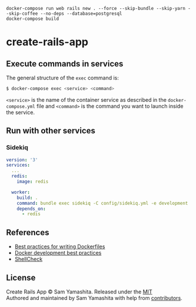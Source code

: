 ```
docker-compose run web rails new . --force --skip-bundle --skip-yarn --skip-coffee --no-deps --database=postgresql
docker-compose build
```


# create-rails-app

## Execute commands in services

The general structure of the `exec` command is:

```bash
$ docker-compose exec <service> <command>
```

`<service>` is the name of the container service as described in the `docker-compose.yml` file and `<command>` is the command you want to launch inside the service.

## Run with other services

### Sidekiq

```yaml
version: '3'
services:
  ...
  redis:
    image: redis

  worker:
    build: .
    command: bundle exec sidekiq -C config/sidekiq.yml -e development
    depends_on:
      - redis
```

## References

- [Best practices for writing Dockerfiles](https://docs.docker.com/develop/develop-images/dockerfile_best-practices/)
- [Docker development best practices](https://docs.docker.com/develop/dev-best-practices/)
- [ShellCheck](https://www.shellcheck.net/)

## License

Create Rails App © Sam Yamashita. Released under the [MIT](LICENSE)<br/>
Authored and maintained by Sam Yamashita with help from [contributors](https://github.com/sotayamashita/create-rails-app/contributors).
